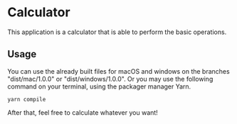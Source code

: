 # Calculator 

This application is a calculator that is able to perform the basic operations.

## Usage 

You can use the already built files for macOS and windows on the branches "dist/mac/1.0.0" or "dist/windows/1.0.0".
Or you may use the following command on your terminal, using the packager manager Yarn.

```
yarn compile
```
After that, feel free to calculate whatever you want!
